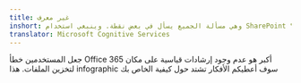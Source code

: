```yaml
---
title: غير معرف
inshort: وهي مسألة الجميع يسأل في بعض نقطة. وينبغي استخدام SharePoint أو أندريف للأعمال التجارية؟
translator: Microsoft Cognitive Services
---
```



جعل المستخدمين خطأ Office 365 أكبر هو عدم وجود إرشادات قياسية على مكان لتخزين الملفات. هذا infographic سوف أعطيكم الأفكار تشتد حول كيفية الخاص بك 


